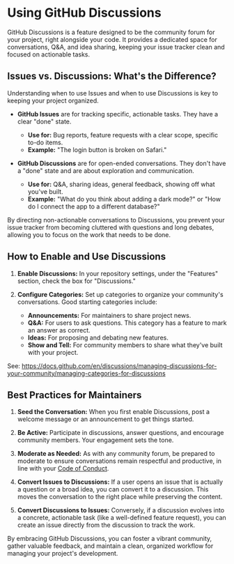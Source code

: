 # Using GitHub Discussions

GitHub Discussions is a feature designed to be the community forum for your project, right alongside your code. 
It provides a dedicated space for conversations, Q&A, and idea sharing, keeping your issue tracker clean and focused on actionable tasks.

## Issues vs. Discussions: What's the Difference?

Understanding when to use Issues and when to use Discussions is key to keeping your project organized.

- **GitHub Issues** are for tracking specific, actionable tasks. They have a clear "done" state.
  - **Use for:** Bug reports, feature requests with a clear scope, specific to-do items.
  - **Example:** "The login button is broken on Safari."

- **GitHub Discussions** are for open-ended conversations. They don't have a "done" state and are about exploration and communication.
  - **Use for:** Q&A, sharing ideas, general feedback, showing off what you've built.
  - **Example:** "What do you think about adding a dark mode?" or "How do I connect the app to a different database?"

By directing non-actionable conversations to Discussions, you prevent your issue tracker from becoming cluttered with questions and long debates, allowing you to focus on the work that needs to be done.

## How to Enable and Use Discussions

1.  **Enable Discussions:** In your repository settings, under the "Features" section, check the box for "Discussions."

2.  **Configure Categories:** Set up categories to organize your community's conversations. Good starting categories include:
    - **Announcements:** For maintainers to share project news.
    - **Q&A:** For users to ask questions. This category has a feature to mark an answer as correct.
    - **Ideas:** For proposing and debating new features.
    - **Show and Tell:** For community members to share what they've built with your project.

See: https://docs.github.com/en/discussions/managing-discussions-for-your-community/managing-categories-for-discussions

## Best Practices for Maintainers

1.  **Seed the Conversation:** When you first enable Discussions, post a welcome message or an announcement to get things started.

2.  **Be Active:** Participate in discussions, answer questions, and encourage community members. Your engagement sets the tone.

3.  **Moderate as Needed:** As with any community forum, be prepared to moderate to ensure conversations remain respectful and productive, in line with your [Code of Conduct](./CODE_OF_CONDUCT.md).

4.  **Convert Issues to Discussions:** If a user opens an issue that is actually a question or a broad idea, you can convert it to a discussion. This moves the conversation to the right place while preserving the content.

5.  **Convert Discussions to Issues:** Conversely, if a discussion evolves into a concrete, actionable task (like a well-defined feature request), you can create an issue directly from the discussion to track the work.

By embracing GitHub Discussions, you can foster a vibrant community, gather valuable feedback, and maintain a clean, organized workflow for managing your project's development.
